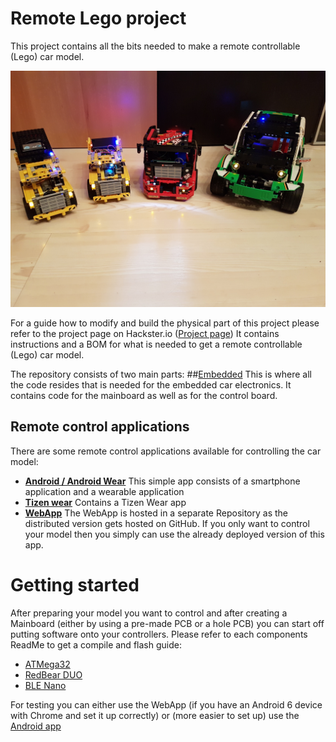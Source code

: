 # Remote Lego project
This project contains all the bits needed to make a remote controllable (Lego) car model.

![Lego car family](docs/presentation/Images/CarFamily.jpg)

For a guide how to modify and build the physical part of this project please refer to the project page on Hackster.io ([Project page](https://www.hackster.io/22864/bluetooth-remote-controllable-lego-cars-9b59a9))
It contains instructions and a BOM for what is needed to get a remote controllable (Lego) car model.

The repository consists of two main parts:
##[Embedded](embedded/README.md)
This is where all the code resides that is needed for the embedded car electronics. It contains code for the mainboard as well as for the control board.

## Remote control applications
There are some remote control applications available for controlling the car model:
- [**Android / Android Wear**](android/README.md)
This simple app consists of a smartphone application and a wearable application
- [**Tizen wear**](tizen/wear/README.md)
Contains a Tizen Wear app
- [**WebApp**](https://github.com/devmil/remotelego_app)
The WebApp is hosted in a separate Repository as the distributed version gets hosted on GitHub. If you only want to control your model then you simply can use the already deployed version of this app.

# Getting started
After preparing your model you want to control and after creating a Mainboard (either by using a pre-made PCB or a hole PCB) you can start off putting software onto your controllers.
Please refer to each components ReadMe to get a compile and flash guide:
- [ATMega32](embedded/Atmega/README.md)
- [RedBear DUO](embedded/RedBearDuo/README.md)
- [BLE Nano](embedded/BLENano/README.md)

For testing you can either use the WebApp (if you have an Android 6 device with Chrome and set it up correctly) or (more easier to set up) use the [Android app](android/README.md)